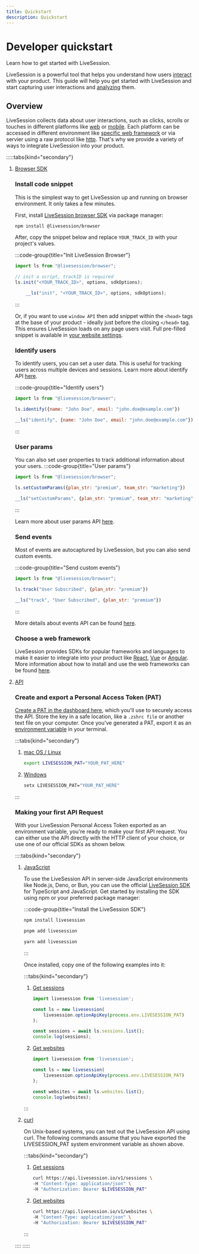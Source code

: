 ```yaml
---
title: Quickstart
description: Quickstart
---
```


# Developer quickstart
<Subtitle>
    Learn how to get started with LiveSession.
</Subtitle>

LiveSession is a powerful tool that helps you understand how users [interact](https://livesession.io/features) with your product.
This guide will help you get started with LiveSession and start capturing user interactions and [analyzing](https://livesession.io/features) them.

## Overview
LiveSession collects data about user interactions, such as clicks, scrolls or touches in different platforms like [web](https://en.wikipedia.org/wiki/Web_application)
or [mobile](https://en.wikipedia.org/wiki/Mobile_app). Each platform can be accessed in different environment like [specific web framework](https://en.wikipedia.org/wiki/Comparison_of_JavaScript-based_web_frameworks) or via servier using a raw protocol like [http](https://en.wikipedia.org/wiki/HTTP).
That's why we provide a variety of ways to integrate LiveSession into your product.

:::::tabs{kind="secondary"}
1. [Browser SDK](platform=browser-sdk)

    ### Install code snippet
    This is the simplest way to get LiveSession up and running on browser environment. It only takes a few
    minutes.

    First, install [LiveSession browser SDK](https://github.com/livesession/livesession-browser) via package manager:

    ```bash
    npm install @livesession/browser
    ```

    After, copy the snippet below and replace `YOUR_TRACK_ID` with your project's values.

    :::code-group{title="Init LiveSession Browser"}
    ```ts sdk
    import ls from "@livesession/browser";

    // init a script, trackID is required
    ls.init("<YOUR_TRACK_ID>", options, sdkOptions);
    ```

    ```ts window
        __ls("init", "<YOUR_TRACK_ID>", options, sdkOptions);
    ```
    :::

    Or, if you want to use `window API` then add snippet within the `<head>` tags at the base of your product - ideally just before the closing `</head>` tag.
    This ensures LiveSession loads on any page users visit.
    Full pre-filled snippet is available in [your website settings](https://app.livesession.io/app/settings/websites).

    ### Identify users
    To identify users, you can set a user data.
    This is useful for tracking users across multiple devices and sessions.
    Learn more about identify API [here](/docs/api/browser/methods).

    :::code-group{title="Identify users"}
    ```js sdk
    import ls from "@livesession/browser";
    
    ls.identify({name: "John Doe", email: "john.doe@example.com"})
    ```
    
    ```js window
    __ls("identify", {name: "John Doe", email: "john.doe@example.com"})
    ```
    :::

    ### User params
    You can also set user properties to track additional information about your users.
    :::code-group{title="User params"}
    ```js sdk
    import ls from "@livesession/browser";

    ls.setCustomParams({plan_str: "premium", team_str: "marketing"})
    ```

    ```js window
    __ls("setCustomParams", {plan_str: "premium", team_str: "marketing"})
    ```
    :::

    Learn more about user params API [here](/docs/api/browser/methods).

    ### Send events
    Most of events are autocaptured by LiveSession, but you can also send custom
    events.

    :::code-group{title="Send custom events"}
    ```js sdk
    import ls from "@livesession/browser";

    ls.track("User Subscribed", {plan_str: "premium"})
    ```

    ```js window
    __ls("track", "User Subscribed", {plan_str: "premium"})
    ```
    :::

    More details about events API can be found [here](/docs/api/browser/methods).

    ### Choose a web framework

    LiveSession provides SDKs for popular frameworks and languages to make it easier to integrate into your
    product
    like [React](https://react.dev), [Vue](https://vuejs.org/) or [Angular](https://angular.dev/).
    More information about how to install and use the web frameworks can be found [here](/docs/get-started/frameworks).

2. [API](platform=api)
    ### Create and export a Personal Access Token (PAT)
    [Create a PAT in the dashboard here](https://app.livesession.io/app/settings/api?tab=api_tokens), which you'll use to securely access the
    API.
    Store the key in a safe location, like a `.zshrc file` or another text file on
    your computer.
    Once you've generated a PAT, export it as an [environment variable](https://en.wikipedia.org/wiki/Environment_variable) in your
    terminal.

    :::tabs{kind="secondary"}
    1. [mac OS / Linux](os-choose=mac-unix)
        ```bash Export an environment variable on macOS or Linux systems
        export LIVESESSION_PAT="YOUR_PAT_HERE"
        ```
    2. [Windows](os-choose=windows)
        ```bash  Export an environment variable in PowerShell
        setx LIVESESSION_PAT="YOUR_PAT_HERE"
        ```
    :::

    ### Making your first API Request
    With your LiveSession Personal Access Token exported as an environment
    variable, you're ready to make your first API request.
    You can either use the API directly with the HTTP client of your choice, or use one of our official SDKs as shown below.


    ::::tabs{kind="secondary"}
    1. [JavaScript](snippet-lang=javascript)

        To use the LiveSession API in server-side JavaScript environments
        like Node.js, Deno, or Bun, you can use the official [LiveSession SDK](https://github.com/livesession/livesession-node)
        for TypeScript and JavaScript.
        Get started by installing the SDK using npm or your preferred package manager:

        :::code-group{title="Install the LiveSession SDK"}
        ```bash npm
        npm install livesession
        ```

        ```bash pnpm
        pnpm add livesession
        ```
        
        ```bash yarn
        yarn add livesession
        ```
        :::

        Once installed, copy one of the following examples into it:

        :::tabs{kind="secondary"}
        1. [Get sessions](snippet=get-sessions)
            ```js
            import livesession from 'livesession';

            const ls = new livesession(
                livesession.optionApiKey(process.env.LIVESESSION_PAT)
            );

            const sessions = await ls.sessions.list();
            console.log(sessions);
            ```

        2. [Get websites](snippet=get-websites)
            ```js
            import livesession from 'livesession';

            const ls = new livesession(
                livesession.optionApiKey(process.env.LIVESESSION_PAT)
            );

            const websites = await ls.websites.list();
            console.log(websites);
            ```
        :::
        
    2. [curl](snippet-lang=curl)

        On Unix-based systems, you can test out the LiveSession API using curl.
        The following commands assume that you have exported the LIVESESSION_PAT system environment
        variable as shown above.

        :::tabs{kind="secondary"}
        1. [Get sessions](snippet=get-sessions)
            ```bash
            curl https://api.livesession.io/v1/sessions \
            -H "Content-Type: application/json" \
            -H "Authorization: Bearer $LIVESESSION_PAT"
            ```

        2. [Get websites](snippet=get-websites)
            ```bash
            curl https://api.livesession.io/v1/websites \
            -H "Content-Type: application/json" \
            -H "Authorization: Bearer $LIVESESSION_PAT"
            ```
        :::

    ::::
:::::